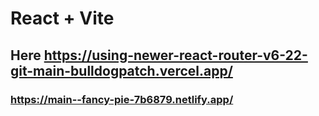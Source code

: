 # React + Vite

## Here https://using-newer-react-router-v6-22-git-main-bulldogpatch.vercel.app/

### https://main--fancy-pie-7b6879.netlify.app/

